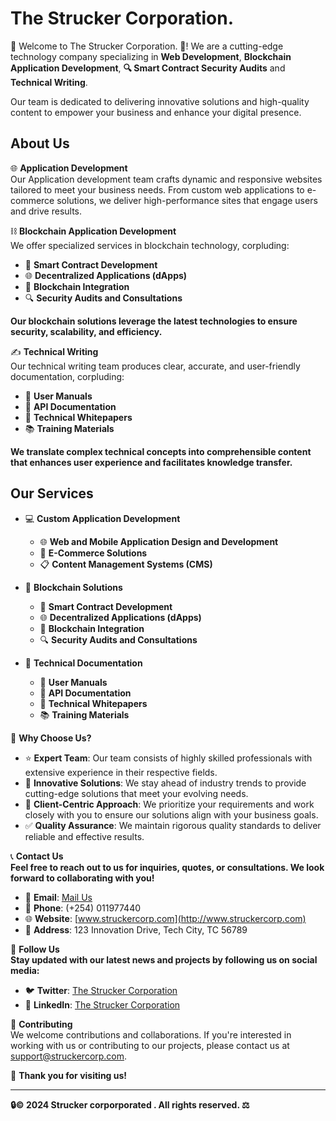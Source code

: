# The Strucker Corporation.

🎉 Welcome to The Strucker Corporation. 🤝! We are a cutting-edge technology company specializing in **Web Development**, **Blockchain Application Development**, **🔍 Smart Contract Security Audits** and **Technical Writing**. 

Our team is dedicated to delivering innovative solutions and high-quality content to empower your business and enhance your digital presence.

## About Us

🌐 **Application Development**  
Our Application development team crafts dynamic and responsive websites tailored to meet your business needs. From custom web applications to e-commerce solutions, we deliver high-performance sites that engage users and drive results.

⛓️ **Blockchain Application Development**  
We offer specialized services in blockchain technology, corpluding:
- 🤖 **Smart Contract Development**
- 🌐 **Decentralized Applications (dApps)**
- 🔗 **Blockchain Integration**
- 🔍 **Security Audits and Consultations**

**Our blockchain solutions leverage the latest technologies to ensure security, scalability, and efficiency.**

✍️ **Technical Writing**  
Our technical writing team produces clear, accurate, and user-friendly documentation, corpluding:
- 📖 **User Manuals**
- 🧩 **API Documentation**
- 📑 **Technical Whitepapers**
- 📚 **Training Materials**

**We translate complex technical concepts into comprehensible content that enhances user experience and facilitates knowledge transfer.**

## Our Services

- 💻 **Custom Application Development**
  - 🌐 **Web and Mobile Application Design and Development**
  - 🛒 **E-Commerce Solutions**
  - 📋 **Content Management Systems (CMS)**

- 🔗 **Blockchain Solutions**
  - 🤖 **Smart Contract Development**
  - 🌐 **Decentralized Applications (dApps)**
  - 🔗 **Blockchain Integration**
  - 🔍 **Security Audits and Consultations**

- 📝 **Technical Documentation**
  - 📖 **User Manuals**
  - 🧩 **API Documentation**
  - 📑 **Technical Whitepapers**
  - 📚 **Training Materials**

🌟 **Why Choose Us?**  
- ⭐ **Expert Team**: Our team consists of highly skilled professionals with extensive experience in their respective fields.
- 🚀 **Innovative Solutions**: We stay ahead of industry trends to provide cutting-edge solutions that meet your evolving needs.
- 🤝 **Client-Centric Approach**: We prioritize your requirements and work closely with you to ensure our solutions align with your business goals.
- ✅ **Quality Assurance**: We maintain rigorous quality standards to deliver reliable and effective results.

📞 **Contact Us**  
**Feel free to reach out to us for inquiries, quotes, or consultations. We look forward to collaborating with you!**

- 📧 **Email**: [Mail Us](mailto:contact@struckercorporation.com)
- 📱 **Phone**: (+254) 011977440
- 🌐 **Website**: [www.struckercorp.com](http://www.struckercorp.com)
- 🏢 **Address**: 123 Innovation Drive, Tech City, TC 56789

🌟 **Follow Us**  
**Stay updated with our latest news and projects by following us on social media:**

- 🐦 **Twitter**: [The Strucker Corporation](https://twitter.com/struckercorp)
- 🔗 **LinkedIn**: [The Strucker Corporation](https://www.linkedin.com/company/struckercorp)

🤝 **Contributing**  
We welcome contributions and collaborations. If you're interested in working with us or contributing to our projects, please contact us at [support@struckercorp.com](mailto:support@struckercorporation.com).

💙 **Thank you for visiting us!**

---

**🔒© 2024 Strucker corporporated . All rights reserved. ⚖️**
